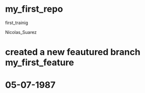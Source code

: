 # my_first_repo
first_trainig 

Nicolas_Suarez

# created a new feautured branch my_first_feature

# 05-07-1987